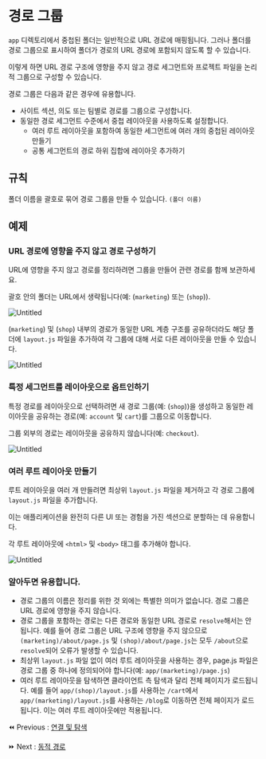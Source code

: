 # 경로 그룹

`app` 디렉토리에서 중첩된 폴더는 일반적으로 URL 경로에 매핑됩니다. 그러나 폴더를 경로 그룹으로 표시하여 폴더가 경로의 URL 경로에 포함되지 않도록 할 수 있습니다.

이렇게 하면 URL 경로 구조에 영향을 주지 않고 경로 세그먼트와 프로젝트 파일을 논리적 그룹으로 구성할 수 있습니다.

경로 그룹은 다음과 같은 경우에 유용합니다.

- 사이트 섹션, 의도 또는 팀별로 경로를 그룹으로 구성합니다.
- 동일한 경로 세그먼트 수준에서 중첩 레이아웃을 사용하도록 설정합니다.
    - 여러 루트 레이아웃을 포함하여 동일한 세그먼트에 여러 개의 중첩된 레이아웃 만들기
    - 공통 세그먼트의 경로 하위 집합에 레이아웃 추가하기

## 규칙

폴더 이름을 괄호로 묶어 경로 그룹을 만들 수 있습니다. `(폴더 이름)`

## 예제

### URL 경로에 영향을 주지 않고 경로 구성하기

URL에 영향을 주지 않고 경로를 정리하려면 그룹을 만들어 관련 경로를 함께 보관하세요.

괄호 안의 폴더는 URL에서 생략됩니다(예: (`marketing`) 또는 (`shop`)).

![Untitled](%E1%84%80%E1%85%A7%E1%86%BC%E1%84%85%E1%85%A9%20%E1%84%80%E1%85%B3%E1%84%85%E1%85%AE%E1%86%B8%2071e93541064a4a9c99ead7dd89d08e69/Untitled.png)

(`marketing`) 및 (`shop`) 내부의 경로가 동일한 URL 계층 구조를 공유하더라도 해당 폴더에 `layout.js` 파일을 추가하여 각 그룹에 대해 서로 다른 레이아웃을 만들 수 있습니다.

![Untitled](%E1%84%80%E1%85%A7%E1%86%BC%E1%84%85%E1%85%A9%20%E1%84%80%E1%85%B3%E1%84%85%E1%85%AE%E1%86%B8%2071e93541064a4a9c99ead7dd89d08e69/Untitled%201.png)

### 특정 세그먼트를 레이아웃으로 옵트인하기

특정 경로를 레이아웃으로 선택하려면 새 경로 그룹(예: (`shop`))을 생성하고 동일한 레이아웃을 공유하는 경로(예: `account` 및 `cart`)를 그룹으로 이동합니다.

그룹 외부의 경로는 레이아웃을 공유하지 않습니다(예: `checkout`).

![Untitled](%E1%84%80%E1%85%A7%E1%86%BC%E1%84%85%E1%85%A9%20%E1%84%80%E1%85%B3%E1%84%85%E1%85%AE%E1%86%B8%2071e93541064a4a9c99ead7dd89d08e69/Untitled%202.png)

### 여러 루트 레이아웃 만들기

루트 레이아웃을 여러 개 만들려면 최상위 `layout.js` 파일을 제거하고 각 경로 그룹에 `layout.js` 파일을 추가합니다. 

이는 애플리케이션을 완전히 다른 UI 또는 경험을 가진 섹션으로 분할하는 데 유용합니다.

각 루트 레이아웃에 `<html>` 및 `<body>` 태그를 추가해야 합니다.

![Untitled](%E1%84%80%E1%85%A7%E1%86%BC%E1%84%85%E1%85%A9%20%E1%84%80%E1%85%B3%E1%84%85%E1%85%AE%E1%86%B8%2071e93541064a4a9c99ead7dd89d08e69/Untitled%203.png)

### 알아두면 유용합니다.

- 경로 그룹의 이름은 정리를 위한 것 외에는 특별한 의미가 없습니다. 경로 그룹은 URL 경로에 영향을 주지 않습니다.
- 경로 그룹을 포함하는 경로는 다른 경로와 동일한 URL 경로로 `resolve`해서는 안 됩니다. 예를 들어 경로 그룹은 URL 구조에 영향을 주지 않으므로 `(marketing)/about/page.js` 및 `(shop)/about/page.js`는 모두 `/about`으로 `resolve`되어 오류가 발생할 수 있습니다.
- 최상위 `layout.js` 파일 없이 여러 루트 레이아웃을 사용하는 경우, page.js 파일은 경로 그룹 중 하나에 정의되어야 합니다(예: `app/(marketing)/page.js`)
- 여러 루트 레이아웃을 탐색하면 클라이언트 측 탐색과 달리 전체 페이지가 로드됩니다. 예를 들어 `app/(shop)/layout.js`를 사용하는 `/cart`에서 `app/(marketing)/layout.js`를 사용하는 `/blog`로 이동하면 전체 페이지가 로드됩니다. 이는 여러 루트 레이아웃에만 적용됩니다.

⏪ Previous : [연결 및 탐색](./003-연결및탐색.md)

⏩ Next : [동적 경로](./005-동적경로.md)